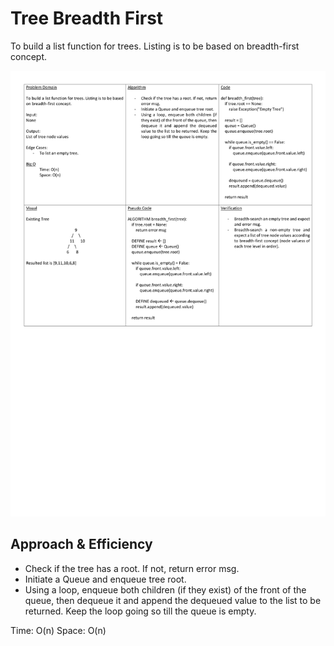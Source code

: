 # Tree Breadth First

To build a list function for trees. Listing is to be based on breadth-first concept.

![Whiteboard](./whiteboard.jpg)

## Approach & Efficiency

- Check if the tree has a root. If not, return error msg.
- Initiate a Queue and enqueue tree root.
- Using a loop, enqueue both children (if they exist) of the front of the queue, then dequeue it and append the dequeued value to the list to be returned. Keep the loop going so till the queue is empty.

Time: O(n)
Space: O(n)
